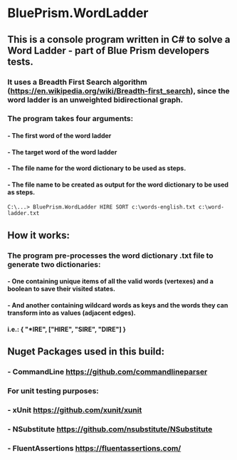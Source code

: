# BluePrism.WordLadder

## This is a console program written in C# to solve a Word Ladder - part of Blue Prism developers tests. 

### It uses a Breadth First Search algorithm (https://en.wikipedia.org/wiki/Breadth-first_search), since the word ladder is an unweighted bidirectional graph.

### The program takes four arguments:
#### - The first word of the word ladder
#### - The target word of the word ladder
#### - The file name for the word dictionary to be used as steps.
#### - The file name to be created as output for the word dictionary to be used as steps.
```
C:\...> BluePrism.WordLadder HIRE SORT c:\words-english.txt c:\word-ladder.txt
```

## How it works:
### The program pre-processes the word dictionary .txt file to generate two dictionaries: 
####	- One containing unique items of all the valid words (vertexes) and a boolean to save their visited states. 
####	- And another containing wildcard words as keys and the words they can transform into as values (adjacent edges). 
####		i.e.: { "*IRE", ["HIRE", "SIRE", "DIRE"] } 

## Nuget Packages used in this build:

### - CommandLine		https://github.com/commandlineparser

### For unit testing purposes:
### - xUnit				https://github.com/xunit/xunit
### - NSubstitute		https://github.com/nsubstitute/NSubstitute
### - FluentAssertions	https://fluentassertions.com/
